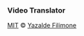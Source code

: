 ### Video Translator

[MIT](https://github.com/yazaldefilimonepinto/video-translator/blob/main/license) © [Yazalde Filimone](https://www.linkedin.com/in/yazalde-filimone/)
